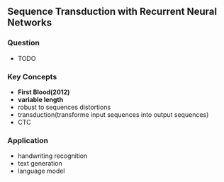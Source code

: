 ## Sequence Transduction with Recurrent Neural Networks
### Question
- TODO


### Key Concepts
- **First Blood(2012)**
- **variable length**
- robust to sequences distortions
- transduction(transforme input sequences into output sequences)
- CTC


### Application
- handwriting recognition
- text generation
- language model